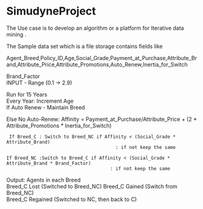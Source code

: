 # SimudyneProject


The Use case is to develop  an algorithm or a platform for Iterative data mining .

The Sample data set which is a file storage contains fields like 

Agent_Breed,Policy_ID,Age,Social_Grade,Payment_at_Purchase,Attribute_Brand,Attribute_Price,Attribute_Promotions,Auto_Renew,Inertia_for_Switch

Brand_Factor		
INPUT - Range (0.1 -> 2.9)		
		
Run for 15 Years		
Every Year:	Increment Age	
	If Auto Renew - Maintain Breed	
		
Else No Auto-Renew:	Affinity = 	Payment_at_Purchase/Attribute_Price + (2 * Attribute_Promotions * Inertia_for_Switch)
	
 	 If Breed_C	: Switch to Breed_NC if Affinity < (Social_Grade * Attribute_Brand)
                                            : if not keep the same 
  
	If Breed_NC	:Switch to Breed_C if Affinity < (Social_Grade * Attribute_Brand * Brand_Factor)
		                                  : if not keep the same 
 Output:	Agents in each Breed	
	Breed_C Lost (Switched to Breed_NC)	
	Breed_C Gained (Switch from Breed_NC)	
	Breed_C Regained (Switched to NC, then back to C)	
